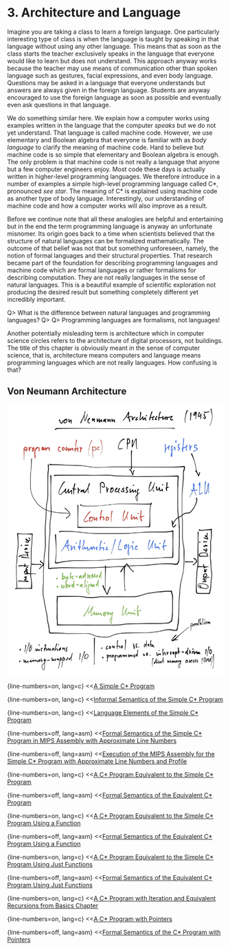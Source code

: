 # 3. Architecture and Language

Imagine you are taking a class to learn a foreign language. One particularly interesting type of class is when the language is taught by speaking in that language without using any other language. This means that as soon as the class starts the teacher exclusively speaks in the language that everyone would like to learn but does not understand. This approach anyway works because the teacher may use means of communication other than spoken language such as gestures, facial expressions, and even body language. Questions may be asked in a language that everyone understands but answers are always given in the foreign language. Students are anyway encouraged to use the foreign language as soon as possible and eventually even ask questions in that language.

We do something similar here. We explain how a computer works using examples written in the language that the computer *speaks* but we do not yet understand. That language is called machine code. However, we use elementary and Boolean algebra that everyone is familiar with as *body language* to clarify the meaning of machine code. Hard to believe but machine code is so simple that elementary and Boolean algebra is enough. The only problem is that machine code is not really a language that anyone but a few computer engineers enjoy. Most code these days is actually written in higher-level programming languages. We therefore introduce in a number of examples a simple high-level programming language called C\*, pronounced *see star*. The meaning of C\* is explained using machine code as another type of body language. Interestingly, our understanding of machine code and how a computer works will also improve as a result.

Before we continue note that all these analogies are helpful and entertaining but in the end the term programming language is anyway an unfortunate misnomer. Its origin goes back to a time when scientists believed that the structure of natural languages can be formalized mathematically. The outcome of that belief was not that but something unforeseen, namely, the notion of formal languages and their structural properties. That research became part of the foundation for describing programming languages and machine code which are formal languages or rather formalisms for describing computation. They are not really languages in the sense of natural languages. This is a beautiful example of scientific exploration not producing the desired result but something completely different yet incredibly important.

Q> What is the difference between natural languages and programming languages?
Q>
Q> Programming languages are formalisms, not languages!

Another potentially misleading term is architecture which in computer science circles refers to the architecture of digital processors, not buildings. The title of this chapter is obviously meant in the sense of computer science, that is, architecture means computers and language means programming languages which are not really languages. How confusing is that?

## Von Neumann Architecture

![Von Neumann Architecture](images/von-neumann-architecture.jpg "Von Neumann Architecture")

{line-numbers=on, lang=c}
<<[A Simple C* Program](code/iteration.c)

{line-numbers=on, lang=c}
<<[Informal Semantics of the Simple C* Program](code/iteration-low.c)

{line-numbers=on, lang=c}
<<[Language Elements of the Simple C* Program](code/iteration-high.c)

{line-numbers=off, lang=asm}
<<[Formal Semantics of the Simple C* Program in MIPS Assembly with Approximate Line Numbers](code/iteration.s)

{line-numbers=off, lang=asm}
<<[Execution of the MIPS Assembly for the Simple C* Program with Approximate Line Numbers and Profile](code/iteration.d)

{line-numbers=on, lang=c}
<<[A C* Program Equivalent to the Simple C* Program](code/procedure.c)

{line-numbers=off, lang=asm}
<<[Formal Semantics of the Equivalent C* Program](code/procedure.s)

{line-numbers=on, lang=c}
<<[A C* Program Equivalent to the Simple C* Program Using a Function](code/function.c)

{line-numbers=off, lang=asm}
<<[Formal Semantics of the Equivalent C* Program Using a Function](code/function.s)

{line-numbers=on, lang=c}
<<[A C* Program Equivalent to the Simple C* Program Using Just Functions](code/local.c)

{line-numbers=off, lang=asm}
<<[Formal Semantics of the Equivalent C* Program Using Just Functions](code/local.s)

{line-numbers=on, lang=c}
<<[A C* Program with Iteration and Equivalent Recursions from Basics Chapter](code/recursion.c)

{line-numbers=on, lang=c}
<<[A C* Program with Pointers](code/pointer.c)

{line-numbers=off, lang=asm}
<<[Formal Semantics of the C* Program with Pointers](code/pointer.s)

[vonneumann]: https://en.wikipedia.org/wiki/Von_Neumann_architecture "von Neumann Architecture"
[cpu]: https://en.wikipedia.org/wiki/Central_processing_unit "Central Processing Unit"
[alu]: https://en.wikipedia.org/wiki/Arithmetic_logic_unit "Arithmetic Logic Unit"
[register]: https://en.wikipedia.org/wiki/Processor_register "Processor Register"
[controlunit]: https://en.wikipedia.org/wiki/Control_unit "Control Unit"
[pc]: https://en.wikipedia.org/wiki/Program_counter "Program Counter"
[ir]: https://en.wikipedia.org/wiki/Program_counter "Instruction Register"
[memory]: https://en.wikipedia.org/wiki/Computer_memory "Computer Memory"
[io]: https://en.wikipedia.org/wiki/Input/output "Input/Output"

[mips]: https://en.wikipedia.org/wiki/MIPS_instruction_set "MIPS Architecture"

[machinecode]: https://en.wikipedia.org/wiki/Machine_code "Machine Code"
[assembly]: https://en.wikipedia.org/wiki/Assembly_language "Assembly Language"